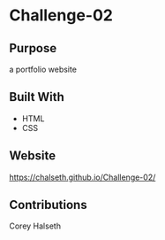 # Challenge-02

## Purpose
a portfolio website

## Built With
* HTML
* CSS

## Website
https://chalseth.github.io/Challenge-02/

## Contributions
Corey Halseth
